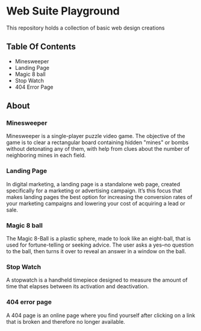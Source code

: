 # Web Suite Playground
This repository holds a collection of basic web design creations

## Table Of Contents
- Minesweeper
- Landing Page
- Magic 8 ball
- Stop Watch
- 404 Error Page

## About
### Minesweeper
Minesweeper is a single-player puzzle video game. The objective of the game is to clear a rectangular board containing hidden "mines" or bombs without detonating any of them, with help from clues about the number of neighboring mines in each field.
### Landing Page
In digital marketing, a landing page is a standalone web page, created specifically for a marketing or advertising campaign. It’s this focus that makes landing pages the best option for increasing the conversion rates of your marketing campaigns and lowering your cost of acquiring a lead or sale.
### Magic 8 ball
The Magic 8-Ball is a plastic sphere, made to look like an eight-ball, that is used for fortune-telling or seeking advice. The user asks a yes–no question to the ball, then turns it over to reveal an answer in a window on the ball.
### Stop Watch
A stopwatch is a handheld timepiece designed to measure the amount of time that elapses between its activation and deactivation.
### 404 error page
A 404 page is an online page where you find yourself after clicking on a link that is broken and therefore no longer available. 
